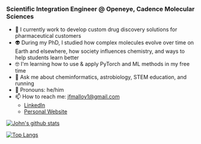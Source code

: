 ### Scientific Integration Engineer @ Openeye, Cadence Molecular Sciences
- 👔 I currently work to develop custom drug discovery solutions for pharmaceutical customers
- 👽 During my PhD, I studied how complex molecules evolve over time on Earth and elsewhere, how society influences chemistry, and ways to help students learn better 
- 🤓 I'm learning how to use & apply PyTorch and ML methods in my free time
- 💬 Ask me about cheminformatics, astrobiology, STEM education, and running
- :blue_heart: Pronouns: he/him
- 📫 How to reach me: jfmalloy1@gmail.com
  - [LinkedIn](https://www.linkedin.com/in/john-malloy-a72a519a/)
  - [Personal Website](https://john-malloy.jimdosite.com/)
 
[![John's github stats](https://github-readme-stats.vercel.app/api?username=jfmalloy1&count_private=true&show_icons=true&theme=radical&hide_rank=false)](https://github.com/anuraghazra/github-readme-stats)

[![Top Langs](https://github-readme-stats.vercel.app/api/top-langs/?username=jfmalloy1&hide=jupyter%20notebook)](https://github.com/anuraghazra/github-readme-stats)
